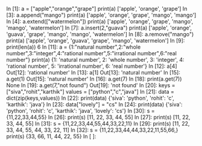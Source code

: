 In [1]:
a = ["apple","orange","grape"]
print(a)
['apple', 'orange', 'grape']
In [3]:
a.append("mango")
print(a)
['apple', 'orange', 'grape', 'mango', 'mango']
In [4]:
a.extend(["watermelon"])
print(a)
['apple', 'orange', 'grape', 'mango', 'mango', 'watermelon']
In [7]:
a.insert(2,"guava")
print(a)
['apple', 'orange', 'guava', 'grape', 'mango', 'mango', 'watermelon']
In [8]:
a.remove("mango")
print(a)
['apple', 'orange', 'guava', 'grape', 'mango', 'watermelon']
In [9]:
print(len(a))
6
In [11]:
a = {1:"natural number",2:"whole number",3:"integer",4:"rational number",5:"irrational number",6:"real number"}
print(a)
{1: 'natural number', 2: 'whole number', 3: 'integer', 4: 'rational number', 5: 'irrational number', 6: 'real number'}
In [12]:
a[4]
Out[12]:
'rational number'
In [13]:
a[1]
Out[13]:
'natural number'
In [15]:
a.get(1)
Out[15]:
'natural number'
In [16]:
a.get(7)
In [18]:
print(a.get(7))
None
In [19]:
a.get(7,"not found")
Out[19]:
'not found'
In [20]:
keys = ["siva","rohit","karthik"]
values = ["python","c","java"]
In [21]:
data = dict(zip(keys,values))
In [22]:
print(data)
{'siva': 'python', 'rohit': 'c', 'karthik': 'java'}
In [23]:
data["lovely"] = "cs"
In [24]:
print(data)
{'siva': 'python', 'rohit': 'c', 'karthik': 'java', 'lovely': 'cs'}
In [30]:
s = {11,22,33,44,55}
In [26]:
print(s)
[11, 22, 33, 44, 55]
In [27]:
print(s)
[11, 22, 33, 44, 55]
In [31]:
s = {11,22,33,44,55,44,33,22,11}
In [29]:
print(s)
[11, 22, 33, 44, 55, 44, 33, 22, 11]
In [32]:
s = {11,22,33,44,44,33,22,11,55,66,}
print(s)
{33, 66, 11, 44, 22, 55}
In [ ]:
